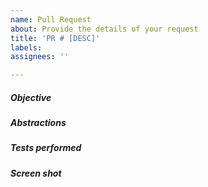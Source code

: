 ```yaml
---
name: Pull Request
about: Provide the details of your request
title: 'PR # [DESC]'
labels:
assignees: ''

---
```


##### Objective
<!-- Why do we make the changes -->

##### Abstractions
<!-- How to do the changes, or the algorithm -->

##### Tests performed


##### Screen shot
<!-- GIF screen shot is prefered, this helps reviewers and testers understand what's the behavior changed -->
